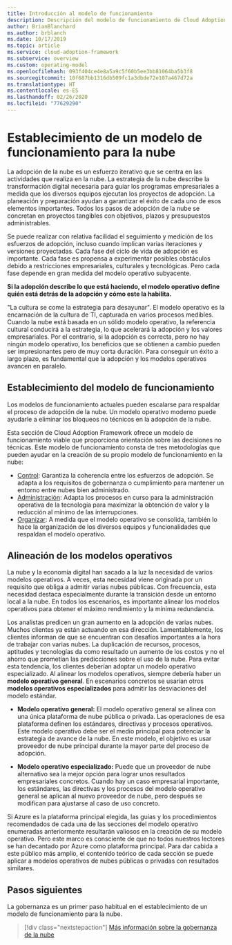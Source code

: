 ```yaml
---
title: Introducción al modelo de funcionamiento
description: Descripción del modelo de funcionamiento de Cloud Adoption Framework.
author: BrianBlanchard
ms.author: brblanch
ms.date: 10/17/2019
ms.topic: article
ms.service: cloud-adoption-framework
ms.subservice: overview
ms.custom: operating-model
ms.openlocfilehash: 093f404ce4e8a5a9c5f60b5ee3bb81064ba5b3f8
ms.sourcegitcommit: 10f687bb1316db509fc1a3dbde72e107a467d72a
ms.translationtype: HT
ms.contentlocale: es-ES
ms.lasthandoff: 02/26/2020
ms.locfileid: "77629290"
---
```

# <a name="establish-an-operating-model-for-the-cloud"></a>Establecimiento de un modelo de funcionamiento para la nube

La adopción de la nube es un esfuerzo iterativo que se centra en las actividades que realiza en la nube. La estrategia de la nube describe la transformación digital necesaria para guiar los programas empresariales a medida que los diversos equipos ejecutan los proyectos de adopción. La planeación y preparación ayudan a garantizar el éxito de cada uno de esos elementos importantes. Todos los pasos de adopción de la nube se concretan en proyectos tangibles con objetivos, plazos y presupuestos administrables.

Se puede realizar con relativa facilidad el seguimiento y medición de los esfuerzos de adopción, incluso cuando implican varias iteraciones y versiones proyectadas. Cada fase del ciclo de vida de adopción es importante. Cada fase es propensa a experimentar posibles obstáculos debido a restricciones empresariales, culturales y tecnológicas. Pero cada fase depende en gran medida del modelo operativo subyacente.

**Si la adopción describe lo que está haciendo, el modelo operativo define quién está detrás de la adopción y cómo este la habilita.**

"La cultura se come la estrategia para desayunar". El modelo operativo es la encarnación de la cultura de TI, capturada en varios procesos medibles. Cuando la nube está basada en un sólido modelo operativo, la referencia cultural conducirá a la estrategia, lo que acelerará la adopción y los valores empresariales. Por el contrario, si la adopción es correcta, pero no hay ningún modelo operativo, los beneficios que se obtienen a cambio pueden ser impresionantes pero de muy corta duración. Para conseguir un éxito a largo plazo, es fundamental que la adopción y los modelos operativos avancen en paralelo.

## <a name="establish-your-operating-model"></a>Establecimiento del modelo de funcionamiento

Los modelos de funcionamiento actuales pueden escalarse para respaldar el proceso de adopción de la nube. Un modelo operativo moderno puede ayudarle a eliminar los bloqueos no técnicos en la adopción de la nube.

Esta sección de Cloud Adoption Framework ofrece un modelo de funcionamiento viable que proporciona orientación sobre las decisiones no técnicas. Este modelo de funcionamiento consta de tres metodologías que pueden ayudar en la creación de su propio modelo de funcionamiento en la nube:

- [Control](../govern/index.md): Garantiza la coherencia entre los esfuerzos de adopción. Se adapta a los requisitos de gobernanza o cumplimiento para mantener un entorno entre nubes bien administrado.
- [Administración](../manage/index.md): Adapta los procesos en curso para la administración operativa de la tecnología para maximizar la obtención de valor y la reducción al mínimo de las interrupciones.
- [Organizar](../organize/index.md): A medida que el modelo operativo se consolida, también lo hace la organización de los diversos equipos y funcionalidades que respaldan el modelo operativo.

## <a name="align-operating-models"></a>Alineación de los modelos operativos

La nube y la economía digital han sacado a la luz la necesidad de varios modelos operativos. A veces, esta necesidad viene originada por un requisito que obliga a admitir varias nubes públicas. Con frecuencia, esta necesidad destaca especialmente durante la transición desde un entorno local a la nube. En todos los escenarios, es importante alinear los modelos operativos para obtener el máximo rendimiento y la mínima redundancia.

Los analistas predicen un gran aumento en la adopción de varias nubes. Muchos clientes ya están actuando en esa dirección. Lamentablemente, los clientes informan de que se encuentran con desafíos importantes a la hora de trabajar con varias nubes. La duplicación de recursos, procesos, aptitudes y tecnologías da como resultado un aumento de los costos y no el ahorro que prometían las predicciones sobre el uso de la nube. Para evitar esta tendencia, los clientes deberían adoptar un modelo operativo especializado. Al alinear los modelos operativos, siempre debería haber un **modelo operativo general**. En escenarios concretos se usarían otros **modelos operativos especializados** para admitir las desviaciones del modelo estándar.

- **Modelo operativo general:** El modelo operativo general se alinea con una única plataforma de nube pública o privada. Las operaciones de esa plataforma definen los estándares, directivas y procesos operativos. Este modelo operativo debe ser el medio principal para potenciar la estrategia de avance de la nube. En este modelo, el objetivo es usar proveedor de nube principal durante la mayor parte del proceso de adopción.

- **Modelo operativo especializado:** Puede que un proveedor de nube alternativo sea la mejor opción para lograr unos resultados empresariales concretos. Cuando hay un caso empresarial importante, los estándares, las directivas y los procesos del modelo operativo general se aplican al nuevo proveedor de nube, pero después se modifican para ajustarse al caso de uso concreto.

Si Azure es la plataforma principal elegida, las guías y los procedimientos recomendados de cada una de las secciones del modelo operativo enumeradas anteriormente resultarán valiosos en la creación de su modelo operativo. Pero este marco es consciente de que no todos nuestros lectores se han decantado por Azure como plataforma principal. Para dar cabida a este público más amplio, el contenido teórico de cada sección se puede aplicar a modelos operativos de nubes públicas o privadas con resultados similares.

## <a name="next-steps"></a>Pasos siguientes

La gobernanza es un primer paso habitual en el establecimiento de un modelo de funcionamiento para la nube.

> [!div class="nextstepaction"]
> [Más información sobre la gobernanza de la nube](../govern/index.md)
